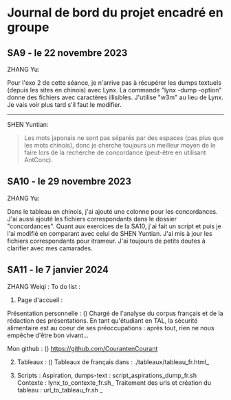 # Journal de bord du projet encadré en groupe

## SA9 - le 22 novembre 2023

ZHANG Yu:

Pour l'exo 2 de cette séance, je n'arrive pas à récupérer les dumps textuels (depuis les sites en chinois) avec Lynx. La commande "lynx -dump -option" donne des fichiers avec caractères illisibles. J'utilise "w3m" au lieu de Lynx. Je vais voir plus tard s'il faut le modifier. 

---
SHEN Yuntian:
> Les mots japonais ne sont pas séparés par des espaces (pas plus que les mots chinois), donc je cherche toujours un meilleur moyen de le faire lors de la recherche de concordance (peut-être en utilisant AntConc).

## SA10 - le 29 novembre 2023

ZHANG Yu: 

Dans le tableau en chinois, j'ai ajouté une colonne pour les concordances. J'ai aussi ajouté les fichiers correspondants dans le dossier "concordances". 
Quant aux exercices de la SA10, j'ai fait un script et puis je l'ai modifié en comparant avec celui de SHEN Yuntian. J'ai mis à jour les fichiers correspondants pour itrameur. J'ai toujours de petits doutes à clarifier avec mes camarades. 

## SA11 - le 7 janvier 2024

ZHANG Weiqi :
To do list : 

1. Page d'accueil : 

Présentation personnelle : ()
Chargé de l'analyse du corpus français et de la rédaction des présentations. En tant qu'étudiant en TAL, la sécurité alimentaire est au coeur de ses préoccupations : après tout, rien ne nous empêche d'être bon vivant...

Mon github : ()
https://github.com/CourantenCourant

2. Tableaux : ()
Tableaux de français dans : ./tableaux/tableau_fr.html_

3. Scripts :
Aspiration, dumps-text : script_aspirations_dump_fr.sh
Contexte : lynx_to_contexte_fr.sh_
Traitement des urls et création du tableau : url_to_tableau_fr.sh
_
